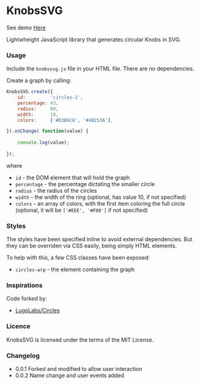 # KnobsSVG

See demo [Here](http://vaguilera.com/projects/knobssvg/)

Lightwheight JavaScript library that generates circular Knobs in SVG. 

### Usage

Include the `knobssvg.js` file in your HTML file. There are no dependencies.

Create a graph by calling:

```js
KnobsSVG.create({
	id:         'circles-1',
	percentage: 43,
	radius:     60,
	width:      10,
	colors:     ['#D3B6C6', '#4B253A'],

}).onChange( function(value) {
				
	console.log(value);
			
});
```

where

* `id` 					- the DOM element that will hold the graph
* `percentage` 	- the percentage dictating the smaller circle
* `radius` 			- the radius of the circles
* `width` 			- the width of the ring (optional, has value 10, if not specified)
* `colors` 			- an array of colors, with the first item coloring the full circle (optional, it will be `['#EEE', '#F00']` if not specified)

### Styles

The styles have been specified inline to avoid external dependencies. But they can be overriden via CSS easily, being simply HTML elements.

To help with this, a few CSS classes have been exposed:

* `circles-wrp` 			- the element containing the graph


### Inspirations

Code forked by:

* [LugoLabs/Circles](https://github.com/lugolabs/circles)


### Licence

KnobsSVG is licensed under the terms of the MIT License.

### Changelog

* 0.0.1    Forked and modified to allow user interaction
* 0.0.2    Name change and user events added
